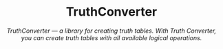 <h1 align="center" name="name">TruthConverter</h1>
<p align="center">
    <em>
        TruthConverter — a library for creating truth tables.
        With Truth Converter, you can create truth tables with all available logical operations.
    </em>
</p>
